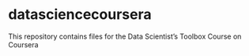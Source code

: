 datasciencecoursera
===================

This repository contains files for the Data Scientist’s Toolbox Course on Coursera 
